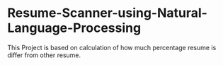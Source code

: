 # Resume-Scanner-using-Natural-Language-Processing
This Project is based on calculation of how much percentage resume is differ from other resume.
